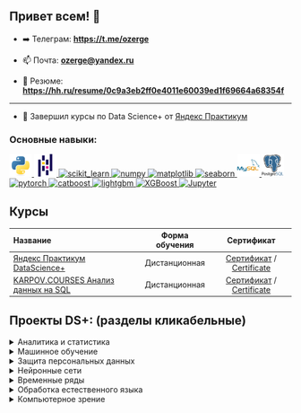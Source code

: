 ## Привет всем! 👋

- ➡️ Телеграм: **https://t.me/ozerge**

- 📫 Почта: **ozerge@yandex.ru**

- 📄 Резюме: **https://hh.ru/resume/0c9a3eb2ff0e4011e60039ed1f69664a68354f**
---

- :book: Завершил курсы по Data Science+ от [Яндекс Практикум](https://practicum.yandex.ru/data-scientist-plus/?utm_source=partners&utm_medium=ratingoff&utm_campaign=partners_ratingoff_data-scientist-plus)

<h3 align="left">Основные навыки:</h3>
<p align="left"> 

</a> <a href="https://www.python.org" target="_blank" rel="noreferrer"> 
<img src="https://raw.githubusercontent.com/devicons/devicon/master/icons/python/python-original.svg" title="Python" alt="python" width="40" height="40"/>
</a> <a href="https://pandas.pydata.org/" target="_blank" rel="noreferrer"> 
<img src="https://raw.githubusercontent.com/devicons/devicon/2ae2a900d2f041da66e950e4d48052658d850630/icons/pandas/pandas-original.svg" title="Pandas" alt="pandas" width="40" height="40"/> 
</a> <a href="https://scikit-learn.org/" target="_blank" rel="noreferrer"> 
<img src="https://upload.wikimedia.org/wikipedia/commons/0/05/Scikit_learn_logo_small.svg" title="Scikit-learn" alt="scikit_learn" width="40" height="40"/> 
</a> <a href="https://numpy.org/" target="_blank" rel="noreferrer"> 
<img src="https://numpy.org/images/logo.svg" title="Numpy" alt="numpy" width="40" height="40"/>
</a> <a href="https://matplotlib.org" target="_blank" rel="noreferrer"> 
<img src="https://upload.wikimedia.org/wikipedia/commons/0/01/Created_with_Matplotlib-logo.svg" title="Matplotlib" alt="matplotlib" width="40" height="40"/>
</a> <a href="https://seaborn.pydata.org/" target="_blank" rel="noreferrer"> 
<img src="https://seaborn.pydata.org/_images/logo-mark-lightbg.svg" title="Seaborn" alt="seaborn" width="40" height="40"/>
<a href="https://www.mysql.com/" target="_blank" rel="noreferrer"> 
<img src="https://raw.githubusercontent.com/devicons/devicon/master/icons/mysql/mysql-original-wordmark.svg" title="MySQL" alt="mysql" width="40" height="40"/> 
</a> <a href="https://www.postgresql.org" target="_blank" rel="noreferrer"> 
<img src="https://raw.githubusercontent.com/devicons/devicon/master/icons/postgresql/postgresql-original-wordmark.svg" title="PostgreSQL" alt="postgresql" width="40" height="40"/> 
</a> <a href="https://pytorch.org/" target="_blank" rel="noreferrer"> <img src="https://www.vectorlogo.zone/logos/pytorch/pytorch-icon.svg" title="Pytorch" alt="pytorch" width="40" height="40"/> 
</a> <a href="https://catboost.ai" target="_blank" rel="noreferrer"> 
<img src="https://upload.wikimedia.org/wikipedia/commons/c/cc/CatBoostLogo.png" title="Catboost" alt="catboost" width="40" height="40"/>
</a> <a href="https://lightgbm.readthedocs.io/en/latest/Python-Intro.html" target="_blank" rel="noreferrer"> 
<img src="https://lightgbm.readthedocs.io/en/stable/_images/LightGBM_logo_black_text.svg" title="Lightgbm" alt="lightgbm" width="80" height="40"/>
</a> <a href="https://xgboost.ai" target="_blank" rel="noreferrer"> 
<img src="https://xgboost.ai/images/logo/xgboost-logo-trimmed.png" title="XGBoost" alt="XGBoost" width="100" height="40"/>
</a> <a href="https://jupyter.org" target="_blank" rel="noreferrer"> 
<img src="https://jupyter.org/assets/homepage/main-logo.svg" title="XGBoost" title="Jupyter" alt="Jupyter" width="40" height="40"/>

</a> </p>

## Курсы

| Название | Форма обучения | Сертификат |
| :--- | :---: | :---: |
| [Яндекс Практикум DataScience+](https://practicum.yandex.ru/data-scientist-plus/?utm_source=partners&utm_medium=ratingoff&utm_campaign=partners_ratingoff_data-scientist-plus) | Дистанционная | [Сертификат](https://github.com/ozerge/certificates/blob/main/%D0%94%D0%B8%D0%BF%D0%BB%D0%BE%D0%BC_RU_%D0%9B%D0%BE%D0%B7%D0%BE%D0%B2%D0%BE%D0%B9_2024-4858-018.pdf) / [Certificate](https://github.com/ozerge/certificates/blob/main/%D0%A1ertificate_ENG_%D0%9B%D0%BE%D0%B7%D0%BE%D0%B2%D0%BE%D0%B9_2024-4858-018.pdf) |
| [KARPOV.COURSES Анализ данных на SQL](https://karpov.courses/simulator-sql) | Дистанционная | [Сертификат](https://github.com/ozerge/certificates/blob/main/Karpov_ru.pdf) / [Certificate](https://github.com/ozerge/certificates/blob/main/Karpov_en.pdf) |

## Проекты DS+:    (разделы кликабельные)

<details close>
  <summary>Аналитика и статистика</summary>
    <table>
      <tr>
  	<th>№</th>
        <th>Название проекта</th>
	<th>Библиотеки/Инструменты</th>
  	<th>Описание</th>
      </tr> 
      <tr>
  	<td>1</td>
    	<td><a href = "https://github.com/ozerge/yandex_practicum_DS_plus/blob/main/01_Analytics/01_yandex_music_big_city_music.ipynb">Яндекс.Музыка</a></td>
	<td><tt>Python</tt>, <tt>Pandas</tt></td>
	<td>На реальных данных <a href = "https://music.yandex.ru/">Яндекс Музыка</a> проверить данные и сравнить поведение и предпочтения пользователей двух столиц — Москвы и Санкт-Петербурга. Проверка сформулированных гипотез.</td>
      </tr>
      <tr>
	<td>2</td>
	<td><a href = "https://github.com/ozerge/yandex_practicum_DS_plus/blob/main/01_Analytics/02_credit_scoring.ipynb">Исследование надежности заемщиков - анализ банковских данных</a></td>
	<td><tt>Python</tt>, <tt>Pandas</tt></td>
	<td>Заказчик — кредитный отдел банка. На основе статистики о платёжеспособности клиентов исследовать влияет ли семейное положение и количество детей клиента на факт возврата кредита в срок.</td>
      </tr>
      <tr>
  	<td>3</td>
    	<td><a href = "https://github.com/ozerge/yandex_practicum_DS_plus/blob/main/01_Analytics/03_real_estate_mrkt_research.ipynb">Продажа квартир в Санкт-Петербурге - анализ рынка недвижимости</a></td>
  	<td><tt>Python</tt>, <tt>Pandas</tt>, <tt>Matplotlib</tt></tt></td>
  	<td>Необходимо научиться определять рыночную стоимость объектов недвижимости, и выявить параметры, которые на это влияют. Это позволит построить автоматизированную систему отслеживания аномалий и мошеннической деятельности для сервиса <a href = "https://realty.ya.ru/sankt-peterburg_i_leningradskaya_oblast/">Яндекс Недвижимость</a>.</td>
      </tr>
      <tr>
	<td>4</td>
	<td><a href = "https://github.com/ozerge/yandex_practicum_DS_plus/blob/main/01_Analytics/04_cinema_distribution_research.ipynb">Исследование рынка российского кинопроката</a></td>
	<td><tt>Python</tt>, <tt>Pandas</tt>, <tt>Numpy</tt>, <tt>Matplotlib</tt>, <tt>Seaborn</tt></td>
	<td>Изучить рынок российского кинопроката и выявить текущие тренды. Также отдельно проанализировать информацию по фильмам, которые получили государственную поддержку и ответить на вопрос, насколько такие фильмы интересны зрителю.</td>
      </tr>
      <tr>
  	<td>5</td>
    	<td><a href = "https://github.com/ozerge/yandex_practicum_DS_plus/blob/main/02_Statystic/05_scooter_rental_service_GoFast.ipynb">Анализ данных сервиса аренды самокатов</a></td>
	<td><tt>Python</tt>, <tt>Pandas</tt>, <tt>Numpy</tt>, <tt>Matplotlib</tt>, <tt>Scipy</tt></td>
	<td>На основе информации, собранной популярным сервисом аренды самокатов "GoFast" о некоторых пользователях из нескольких городов, а также об их поездках, провести подготовку и  анализ данных для проверки гипотез, которые могут помочь бизнесу вырасти.</td>
      </tr>
    </table>
</details>

<details close>
  <summary>Машинное обучение</summary>
    <table>
      <tr>
  	<th>№</th>
        <th>Название проекта</th>
	<th>Библиотеки/Инструменты</th>
  	<th>Описание</th>
      </tr>
      <tr>
  	<td>6</td>
    	<td><a href = "https://github.com/ozerge/yandex_practicum_DS_plus/blob/main/03_Machine_learning/06_tariff_recommendation.ipynb">Рекомендация тарифов для клиентов телеком-компании</a></td>
	<td><tt>Задача классификации:       </tt> <tt>Python</tt>, <tt>Pandas</tt>, <tt>Numpy</tt>, <tt>Seaborn</tt>, <tt>Scikit-learn</tt></td>
	<td>Задача состоит в построении системы, способной проанализировать поведение клиентов - пользователей архивных тарифов и предложить пользователям новый тариф. Требуется построить модель для задачи классификации, которая выберет подходящий тариф с максимально большим значением accuracy.</td>
      </tr>
      <tr>
	<td>7</td>
	<td><a href = "https://github.com/ozerge/yandex_practicum_DS_plus/blob/main/03_Machine_learning/07_bank_custumer_churn.ipynb">Прогнозирование оттока клиентов банка</a></td>
	<td><tt>Задача классификации:       </tt> <tt>Python</tt>, <tt>Pandas</tt>, <tt>Numpy</tt>, <tt>Seaborn</tt>, <tt>Matplotlib</tt>, <tt>Scikit-learn</tt></td>
	<td>По предоставленным историческим данным о поведении клиентов и расторжении договоров с банком нужно спрогнозировать, уйдёт клиент из банка в ближайшее время или нет. Задача - построить модель с предельно большим значением F1-меры, не ниже 0.59. и выявить лучший метод для устранения дисбаланса классов.</td>
      </tr>
      <tr>
  	<td>8</td>
    	<td><a href = "https://github.com/ozerge/yandex_practicum_DS_plus/blob/main/03_Machine_learning/08_best_oilfield_location.ipynb">Выбор локации для нефтяной скважины</a></td>
  	<td><tt>Задача регрессии, bootstrap:</tt> <tt>Python</tt>, <tt>Pandas</tt>, <tt>Numpy</tt>, <tt>Scipy</tt>, <tt>Seaborn</tt>, <tt>Matplotlib</tt>, <tt>Scikit-learn</tt></td>
  	<td>На основе данных георазведки определить оптимальное нефтяное месторождение для разработки.</a>.</td>
      </tr>
      <tr>
	<td>9</td>
	<td><a href = "https://github.com/ozerge/yandex_practicum_DS_plus/blob/main/03_Machine_learning/09_booking_cancel_pred.ipynb">Прогнозирование оттока клиентов в сети отелей</a></td>
	<td><tt>Задача классификации:       </tt> <tt>Python</tt>, <tt>Pandas</tt>, <tt>Numpy</tt>, <tt>Seaborn</tt>, <tt>Matplotlib</tt>, <tt>Scikit-learn</tt></td>
	<td>Разработать систему, которая предсказывает отказ от брони. Если модель покажет, что бронь будет отменена, то клиенту предлагается внести депозит - деньги будут списаны со счёта клиента, если он всё же отменит бронь. Выявить лучшую модель для решения задачи.</td>
      </tr>
      <tr>
  	<td>10</td>
    	<td><a href = "https://github.com/ozerge/yandex_practicum_DS_plus/blob/main/03_Machine_learning/10_spark_real_estate.ipynb">Предсказание стоимости жилья</a></td>
	<td><tt>Задача регрессии:           </tt> <tt>Python</tt>, <tt>Pandas</tt>, <tt>Numpy</tt>, <tt>PySpark</tt></td>
	<td>Oбучить модель линейной регрессии на данных о жилье в Калифорнии в 1990 году. На основе данных нужно предсказать медианную стоимость дома в жилом массиве. Для оценки качества модели будут использованы метрики RMSE, MAE и R2, а также оценить важность категориальных данных в оценке качества модели.</td>
      </tr>
      <tr>
  	<td>12</td>
    	<td><a href = "https://github.com/ozerge/yandex_practicum_DS_plus/blob/main/03_Machine_learning/12_car_price_boosting.ipynb">Прогнозирование рыночной стоимости автомобилей</a></td>
	<td><tt>Задача регрессии:           </tt> <tt>Python</tt>, <tt>Pandas</tt>, <tt>Numpy</tt>, <tt>Seaborn</tt>, <tt>Matplotlib</tt>, <tt>Phik</tt>, <tt>Scikit-learn</tt>, <tt>CatBoost</tt>, <tt>LightGBM</tt></td>
	<td>Разработка системы рекомендации стоимости автомобиля на основе его описания и выявление лучшей модели для предсказания стоимости.</td>
      </tr>
      <tr>
  	<td>14</td>
    	<td><a href = "https://github.com/ozerge/yandex_practicum_DS_plus/blob/main/03_Machine_learning/14_car_accident_risk.ipynb">Разработка системы предупреждения аварий для каршеринговой компании</a></td>
	<td><tt>Задача классификации:       </tt> <tt>Python</tt>, <tt>Pandas</tt>, <tt>Numpy</tt>, <tt>Seaborn</tt>, <tt>Matplotlib</tt>, <tt>Shap</tt>, <tt>SQL</tt>, <tt>PosgreSQL</tt>, <tt>SQLAlchemy</tt>,   <tt>Scikit-learn</tt>, <tt>CatBoost</tt>, <tt>LightGBM</tt></td>
	<td>Задача - понять, возможно ли предсказывать риск ДТП по выбранному маршруту движения, опираясь на исторические данные. Под риском понимается вероятность ДТП с любым повреждением транспортного средства.</td>
      </tr>
      <tr>
  	<td>19</td>
    	<td><a href = "https://github.com/ozerge/yandex_practicum_DS_plus/blob/main/19_Final_indastry_temp_pred/19_Final_indastry_temp_pred.ipynb">Оптимизация производственных расходов металлургического комбината</a></td>
	<td><tt>Задача регрессии:           </tt> <tt>Python</tt>, <tt>Pandas</tt>, <tt>Numpy</tt>, <tt>Seaborn</tt>, <tt>Matplotlib</tt>, <tt>Shap</tt>, <tt>SQL</tt>, <tt>PyTorch</tt>, <tt>Scikit-learn</tt>, <tt>CatBoost</tt>, <tt>LightGBM</tt></td>
	<td>Для оптимизации производственных расходов, металлургический комбинат решил уменьшить потребление электроэнергии на этапе обработки стали. Необходимо построить модель, которая предскажет температуру стали</td>
      </tr>
    </table>
</details>

<details close>
  <summary>Защита персональных данных</summary>
    <table>
      <tr>
  	<th>№</th>
        <th>Название проекта</th>
	<th>Библиотеки/Инструменты</th>
  	<th>Описание</th>
      </tr>
      <tr>
	<td>11</td>
    	<td><a href = "https://github.com/ozerge/yandex_practicum_DS_plus/blob/main/03_Machine_learning/11_personal_info_encryption.ipynb">Защита персональных данных клиентов</a></td>
	<td><tt>Задача регрессии:                </tt> <tt>Python</tt>, <tt>Pandas</tt>, <tt>Numpy</tt>, <tt>Seaborn</tt>, <tt>Scikit-learn</tt></td>
	<td>Разработать метод преобразования данных, чтобы при преобразовании качество моделей машинного обучения не ухудшилось.</td>
      </tr>
    </table>
</details>

<details close>
  <summary>Нейронные сети</summary>
    <table>
      <tr>
  	<th>№</th>
        <th>Название проекта</th>
	<th>Библиотеки/Инструменты</th>
  	<th>Описание</th>
      </tr>
      <tr>
	<td>13</td>
    	<td><a href = "https://github.com/ozerge/yandex_practicum_DS_plus/blob/main/04_Neural_networks/13_star_temperature_pred.ipynb">Прогнозирование температуры звезды</a></td>
	<td><tt>Задача регрессии:                </tt> <tt>Python</tt>, <tt>Pandas</tt>, <tt>Numpy</tt>, <tt>Seaborn</tt>,<tt>Matplotlib</tt>, <tt>Plotly</tt>, <tt>Phik</tt>, <tt>Scikit-learn</tt>,  <tt>PyTorch</tt></td>
	<td>На основе косвенных данных построить модель оценки температуры на поверхности звезды, а также попробовать улучшить базовую модель с помощью обучения батчами и регуляризации с dropout.</td> 
      </tr>
    </table>
</details>

<details close>
  <summary>Временные ряды</summary>
    <table>
      <tr>
  	<th>№</th>
        <th>Название проекта</th>
	<th>Библиотеки/Инструменты</th>
  	<th>Описание</th>
      </tr>
      <tr>
	<td>15</td>
    	<td><a href = "https://github.com/ozerge/yandex_practicum_DS_plus/blob/main/05_Time_series/15_taxi_order_pred.ipynb">Прогнозирование заказов такси</a></td>
	<td><tt>Задача регрессии:                        </tt> <tt>Python</tt>, <tt>Pandas</tt>, <tt>Numpy</tt>, <tt>Seaborn</tt>, <tt>Matplotlib</tt>, <tt>Statsmodels</tt>, <tt>Shap</tt>, <tt>Scikit-learn</tt>, <tt>CatBoost</tt>, <tt>LightGBM</tt></td>
	<td>Спрогнозировать количество заказов такси на следующий час. Построить модель для такого предсказания. </td> 
      </tr>
    </table>
</details>

<details close>
  <summary>Обработка естественного языка</summary>
    <table>
      <tr>
  	<th>№</th>
        <th>Название проекта</th>
	<th>Библиотеки/Инструменты</th>
  	<th>Описание</th>
      </tr>
      <tr>
	<td>16</td>
    	<td><a href = "https://github.com/ozerge/yandex_practicum_DS_plus/blob/main/06_NLP/16_toxic_comments_bert.ipynb">Обучение модели классификации комментариев</a></td>
	<td><tt>Задача классификации:                    </tt> <tt>Python</tt>, <tt>Pandas</tt>, <tt>Numpy</tt>, <tt>Seaborn</tt>, <tt>Matplotlib</tt>, <tt>Scikit-learn</tt>, <tt>CatBoost</tt>, <tt>LightGBM</tt>, <tt>BERT</tt>, <tt>nltk</tt></td>
	<td>На основе набора данных с разметкой о токсичности правок обучить модель классифицировать комментарии на позитивные и негативные </td> 
      </tr>
    </table>
</details>

<details close>
  <summary>Компьютерное зрение</summary>
    <table>
      <tr>
  	<th>№</th>
        <th>Название проекта</th>
	<th>Библиотеки/Инструменты</th>
  	<th>Описание</th>
      </tr>
      <tr>
	<td>17</td>
    	<td><a href = "https://github.com/ozerge/yandex_practicum_DS_plus/blob/main/07_CV/17_customer_age_recognition.ipynb">Определение возраста покупателей</a></td>
	<td><tt>Задача нейронные сети:   </tt> <tt>Python</tt>, <tt>Pandas</tt>, <tt>Matplotlib</tt>, <tt>Keras</tt></td>
	<td>На основе набора фотографий людей с указанием возраста построить модель, которая по фотографии определит приблизительный возраст человека. </td> 
      </tr>
      <tr>
	<td>18</td>
    	<td><a href = "https://github.com/ozerge/yandex_practicum_DS_plus/blob/main/07_CV/18_photo_search.ipynb">Поиск изображения по запросу</a></td>
	<td><tt>Задача регрессии:        </tt> <tt>Python</tt>, <tt>Pandas</tt>, <tt>Numpy</tt>, <tt>Matplotlib</tt>, <tt>Scikit-learn</tt>, <tt>CatBoost</tt>, <tt>BERT</tt>, <tt>nltk</tt>, <tt>Keras</tt>, <tt>CLIP</tt></td>
	<td>Задача - разработать демонстрационную версию поиска изображений по запросу. Для демонстрационной версии нужно обучить модель, которая получит векторное представление изображения, векторное представление текста, а на выходе выдаст число от 0 до 1 — покажет, насколько текст и картинка подходят друг другу.</td> 
      </tr>
    </table>
</details>

